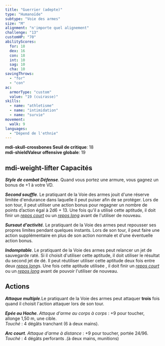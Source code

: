 ```yaml
---
title: "Guerrier (adepte)"
type: "Humanoïde"
subtype: "Voie des armes"
size: "M"
alignment: "n'importe quel alignement"
challenge: "13"
customHP: "70"
abilityScores:
  for: 18
  dex: 16
  con: 18
  int: 10
  sag: 10
  cha: 10
savingThrows:
  - "for"
  - "con"
ac:
  armorType: "custom"
  value: "19 (cuirasse)"
skills:
  - name: "athletisme"
  - name: "intimidation"
  - name: "survie"
movement:
  walk: 9
languages:
  - "Dépend de l'ethnie"
---
```

**<v-icon>mdi-skull-crossbones</v-icon> Seuil de critique**: 18        
**<v-icon>mdi-shield</v-icon>Valeur offensive globale**: 19     
## <v-icon>mdi-weight-lifter</v-icon> Capacités

_**Style de combat Défense**_. Quand vous portez une armure, vous gagnez un bonus de +1 à votre VD.  

_**Second souffle**_. Le pratiquant de la Voie des armes jouit d'une réserve limitée d'endurance dans laquelle il peut puiser afin de se protéger. Lors de son tour, il peut utiliser une action bonus pour regagner un nombre de points d’action égal à 2d6 + 13. Une fois qu'il a  utilisé cette aptitude, il doit finir un [_repos court_](/gerer-la-sante-du-personnage/#repos-court) ou un [_repos long_](/gerer-la-sante-du-personnage/#repos-long) avant de l'utiliser de nouveau.   

_**Sursaut d'activité**_. Le pratiquant de la Voie des armes peut repousser ses propres limites pendant quelques instants. Lors de son tour, il peut faire une action supplémentaire en plus de son action normale et d'une éventuelle action bonus.  

_**Indomptable**_. Le pratiquant de la Voie des armes peut relancer un jet de sauvegarde raté. Si il choisit d'utiliser cette aptitude, il doit utiliser le résultat du second jet de dé. Il peut réutiliser utiliser cette aptitude deux fois entre deux [_repos long_](/gerer-la-sante-du-personnage/#repos-long)s. Une fois cette aptitude utilisée , il doit finir un [_repos court_](/gerer-la-sante-du-personnage/#repos-court) ou un [_repos long_](/gerer-la-sante-du-personnage/#repos-long) avant de pouvoir l'utiliser de nouveau.  

## Actions
_**Attaque multiple**_.Le pratiquant de la Voie des armes peut attaquer **trois** fois quand il choisit l'action attaquer lors de son tour.  

_**Epée ou Hache**_. _Attaque d'arme au corps à corps_ : +9 pour toucher, allonge 1,50 m, une cible.  
_Touché_ : 4 dégâts tranchant (6 à deux mains).  

_**Arc court**_.  _Attaque d'arme à distance_ : +9 pour toucher, portée 24/96.  
_Touché_ : 4 dégâts perforants .(à deux mains, munitions)
